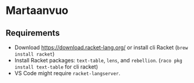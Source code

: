 # Martaanvuo

## Requirements

- Download https://download.racket-lang.org/ or install cli Racket (`brew install racket`)
- Install Racket packages: `text-table`, `lens`, and `rebellion`. (`raco pkg install text-table` for cli racket)
- VS Code might require `racket-langserver`.
